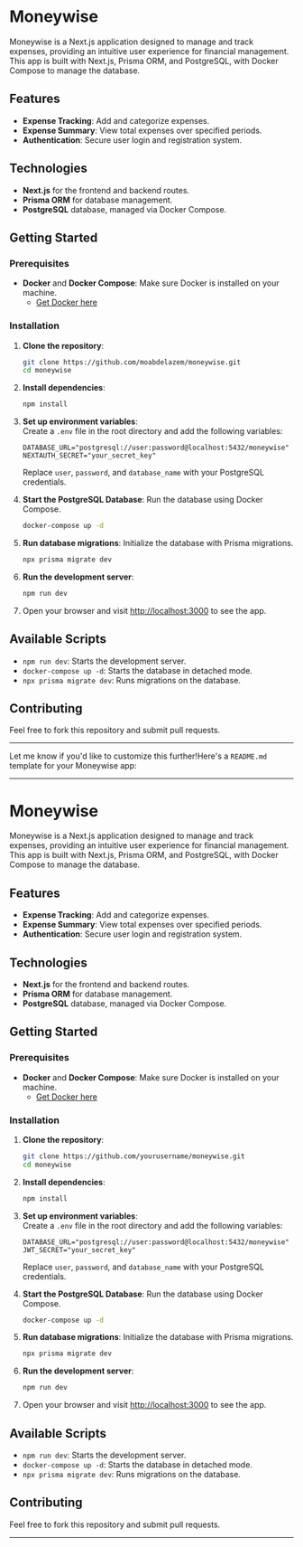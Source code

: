 # Moneywise

Moneywise is a Next.js application designed to manage and track expenses, providing an intuitive user experience for financial management. This app is built with Next.js, Prisma ORM, and PostgreSQL, with Docker Compose to manage the database.

## Features

- **Expense Tracking**: Add and categorize expenses.
- **Expense Summary**: View total expenses over specified periods.
- **Authentication**: Secure user login and registration system.

## Technologies

- **Next.js** for the frontend and backend routes.
- **Prisma ORM** for database management.
- **PostgreSQL** database, managed via Docker Compose.

## Getting Started

### Prerequisites

- **Docker** and **Docker Compose**: Make sure Docker is installed on your machine.
  - [Get Docker here](https://docs.docker.com/get-docker/)

### Installation

1. **Clone the repository**:

   ```bash
   git clone https://github.com/moabdelazem/moneywise.git
   cd moneywise
   ```

2. **Install dependencies**:

   ```bash
   npm install
   ```

3. **Set up environment variables**:  
   Create a `.env` file in the root directory and add the following variables:

   ```plaintext
   DATABASE_URL="postgresql://user:password@localhost:5432/moneywise"
   NEXTAUTH_SECRET="your_secret_key"
   ```

   Replace `user`, `password`, and `database_name` with your PostgreSQL credentials.

4. **Start the PostgreSQL Database**:
   Run the database using Docker Compose.

   ```bash
   docker-compose up -d
   ```

5. **Run database migrations**:
   Initialize the database with Prisma migrations.

   ```bash
   npx prisma migrate dev
   ```

6. **Run the development server**:

   ```bash
   npm run dev
   ```

7. Open your browser and visit [http://localhost:3000](http://localhost:3000) to see the app.

## Available Scripts

- `npm run dev`: Starts the development server.
- `docker-compose up -d`: Starts the database in detached mode.
- `npx prisma migrate dev`: Runs migrations on the database.

## Contributing

Feel free to fork this repository and submit pull requests.

---

Let me know if you'd like to customize this further!Here's a `README.md` template for your Moneywise app:

---

# Moneywise

Moneywise is a Next.js application designed to manage and track expenses, providing an intuitive user experience for financial management. This app is built with Next.js, Prisma ORM, and PostgreSQL, with Docker Compose to manage the database.

## Features

- **Expense Tracking**: Add and categorize expenses.
- **Expense Summary**: View total expenses over specified periods.
- **Authentication**: Secure user login and registration system.

## Technologies

- **Next.js** for the frontend and backend routes.
- **Prisma ORM** for database management.
- **PostgreSQL** database, managed via Docker Compose.

## Getting Started

### Prerequisites

- **Docker** and **Docker Compose**: Make sure Docker is installed on your machine.
  - [Get Docker here](https://docs.docker.com/get-docker/)

### Installation

1. **Clone the repository**:

   ```bash
   git clone https://github.com/yourusername/moneywise.git
   cd moneywise
   ```

2. **Install dependencies**:

   ```bash
   npm install
   ```

3. **Set up environment variables**:  
   Create a `.env` file in the root directory and add the following variables:

   ```plaintext
   DATABASE_URL="postgresql://user:password@localhost:5432/moneywise"
   JWT_SECRET="your_secret_key"
   ```

   Replace `user`, `password`, and `database_name` with your PostgreSQL credentials.

4. **Start the PostgreSQL Database**:
   Run the database using Docker Compose.

   ```bash
   docker-compose up -d
   ```

5. **Run database migrations**:
   Initialize the database with Prisma migrations.

   ```bash
   npx prisma migrate dev
   ```

6. **Run the development server**:

   ```bash
   npm run dev
   ```

7. Open your browser and visit [http://localhost:3000](http://localhost:3000) to see the app.

## Available Scripts

- `npm run dev`: Starts the development server.
- `docker-compose up -d`: Starts the database in detached mode.
- `npx prisma migrate dev`: Runs migrations on the database.

## Contributing

Feel free to fork this repository and submit pull requests.

---
